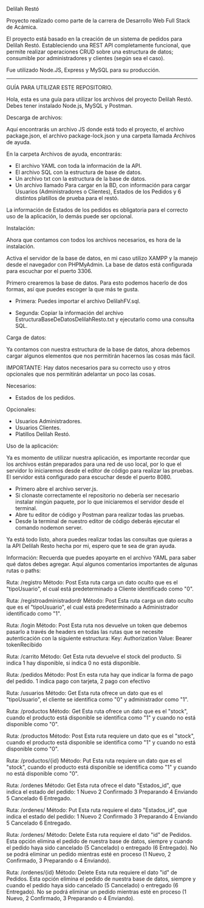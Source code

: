 Delilah Restó

Proyecto realizado como parte de la carrera de Desarrollo Web Full Stack de Acámica.

El proyecto está basado en la creación de un sistema de pedidos para Delilah Restó. Estableciendo una REST API completamente funcional, que permite realizar operaciones CRUD sobre una estructura de datos; consumible por administradores y clientes (según sea el caso). 

Fue utilizado Node.JS, Express y MySQL para su producción.


------------------------------------------------------------
GUÍA PARA UTILIZAR ESTE REPOSITORIO.

Hola, esta es una guía para utilizar los archivos del proyecto Delilah Restó.
Debes tener instalado Node.js, MySQL y Postman.


Descarga de archivos:

Aquí encontrarás un archivo JS donde está todo el proyecto, el archivo package.json, el archivo package-lock.json y una carpeta llamada Archivos de ayuda.

En la carpeta Archivos de ayuda, encontrarás: 
- El archivo YAML con toda la información de la API.
- El archivo SQL con la estructura de base de datos.
- Un archivo txt con la estructura de la base de datos.
- Un archivo llamado Para cargar en la BD, con información para cargar Usuarios (Administradores o Clientes), Estados de los Pedidos y 6 distintos platillos de prueba para el restó. 

La información de Estados de los pedidos es obligatoria para el correcto uso de la aplicación, lo demás puede ser opcional.



Instalación:

Ahora que contamos con todos los archivos necesarios, es hora de la instalación.

Activa el servidor de la base de datos, en mi caso utilizo XAMPP y la manejo desde el navegador con PHPMyAdmin. La base de datos está configurada para escuchar por el puerto 3306.

Primero crearemos la base de datos. Para esto podemos hacerlo de dos formas, así que puedes escoger la que más te gusta. 

- Primera: Puedes importar el archivo DelilahFV.sql. 

- Segunda: Copiar la información del archivo EstructuraBaseDeDatosDelilahResto.txt y ejecutarlo como una consulta SQL.



Carga de datos:

Ya contamos con nuestra estructura de la base de datos, ahora debemos cargar algunos elementos que nos permitirán hacernos las cosas más fácil. 

IMPORTANTE: Hay datos necesarios para su correcto uso y otros opcionales que nos permitirán adelantar un poco las cosas.

Necesarios:
- Estados de los pedidos.

Opcionales:
- Usuarios Administradores.
- Usuarios Clientes.
- Platillos Delilah Restó.


Uso de la aplicación:

Ya es momento de utilizar nuestra aplicación, es importante recordar que los archivos están preparados para una red de uso local, por lo que el servidor lo iniciaremos desde el editor de código para realizar las pruebas. El servidor está configurado para escuchar desde el puerto 8080.

- Primero abre el archivo server.js.
- Si clonaste correctamente el repositorio no debería ser necesario instalar ningún paquete, por lo que iniciaremos el servidor desde el terminal.
- Abre tu editor de código y Postman para realizar todas las pruebas.
- Desde la terminal de nuestro editor de código deberás ejecutar el comando nodemon server.


Ya está todo listo, ahora puedes realizar todas las consultas que quieras a la API Delilah Resto hecha por mi, espero que te sea de gran ayuda.



Información:
Recuerda que puedes apoyarte en el archivo YAML para saber qué datos debes agregar. Aquí algunos comentarios importantes de algunas rutas o paths:

Ruta: /registro
Método: Post
Esta ruta carga un dato oculto que es el "tipoUsuario", el cual está predeterminado a Cliente identificado como "0". 

Ruta: /registroadministradordr
Método: Post
Esta ruta carga un dato oculto que es el "tipoUsuario", el cual está predeterminado a Administrador identificado como "1".

Ruta: /login
Método: Post
Esta ruta nos devuelve un token que debemos pasarlo a través de headers en todas las rutas que se necesite autenticación con la siguiente estructura: 
Key: Authorization  Value: Bearer tokenRecibido

Ruta: /carrito
Método: Get
Esta ruta devuelve el stock del producto. Si indica 1 hay disponible, si indica 0 no está disponible.


Ruta: /pedidos
Método: Post
En esta ruta hay que indicar la forma de pago del pedido. 1 indica pago con tarjeta, 2 pago con efectivo

Ruta: /usuarios
Método: Get
Esta ruta ofrece un dato que es el "tipoUsuario", el cliente se identifica como "0" y administrador como "1".

Ruta: /productos
Método: Get 
Esta ruta ofrece un dato que es el "stock", cuando el producto está disponible se identifica como "1" y cuando no está disponible como "0".

Ruta: /productos
Método: Post 
Esta ruta requiere un dato que es el "stock", cuando el producto está disponible se identifica como "1" y cuando no está disponible como "0".

Ruta: /productos/{id}
Método: Put 
Esta ruta requiere un dato que es el "stock", cuando el producto está disponible se identifica como "1" y cuando no está disponible como "0".

Ruta: /ordenes
Método: Get 
Esta ruta ofrece el dato "Estados_id", que indica el estado del pedido: 
1 Nuevo
2 Confirmado 
3 Preparando
4 Enviando
5 Cancelado
6 Entregado.

Ruta: /ordenes/
Método: Put 
Esta ruta requiere el dato "Estados_id", que indica el estado del pedido: 
1 Nuevo
2 Confirmado 
3 Preparando
4 Enviando
5 Cancelado
6 Entregado.

Ruta: /ordenes/
Método: Delete 
Esta ruta requiere el dato "id" de Pedidos. Esta opción elimina el pedido de nuestra base de datos, siempre y cuando el pedido haya sido cancelado (5 Cancelado) o entregado (6 Entregado). No se podrá eliminar un pedido mientras esté en proceso (1 Nuevo, 2 Confirmado, 3 Preparando o 4 Enviando).

Ruta: /ordenes/{id}
Método: Delete 
Esta ruta requiere el dato "id" de Pedidos. Esta opción elimina el pedido de nuestra base de datos, siempre y cuando el pedido haya sido cancelado (5 Cancelado) o entregado (6 Entregado). No se podrá eliminar un pedido mientras esté en proceso (1 Nuevo, 2 Confirmado, 3 Preparando o 4 Enviando).
